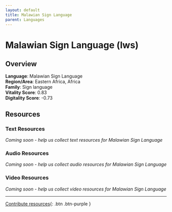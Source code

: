 ```yaml
---
layout: default
title: Malawian Sign Language
parent: Languages
---
```


# Malawian Sign Language (lws)

## Overview

**Language**: Malawian Sign Language  
**Region/Area**: Eastern Africa, Africa  
**Family**: Sign language  
**Vitality Score**: 0.83  
**Digitality Score**: -0.73  

## Resources

### Text Resources
*Coming soon - help us collect text resources for Malawian Sign Language*

### Audio Resources
*Coming soon - help us collect audio resources for Malawian Sign Language*

### Video Resources
*Coming soon - help us collect video resources for Malawian Sign Language*

---

[Contribute resources](https://fairtrain.github.io/){: .btn .btn-purple }
